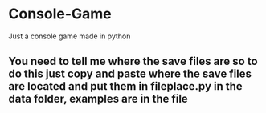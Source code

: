 # Console-Game
Just a console game made in python

## You need to tell me where the save files are so to do this just copy and paste where the save files are located and put them in fileplace.py in the data folder, examples are in the file